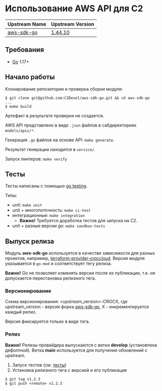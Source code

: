 # Использование AWS API для C2

| Upstream Name | Upstream Version |
|------|---------|
| [aws-sdk-go](https://github.com/aws/aws-sdk-go) | [1.44.10](https://github.com/aws/aws-sdk-go/tree/v1.44.0) |

## Требования

- [Go](https://golang.org/doc/install) 1.17+

## Начало работы

Клонирование репозитория и проверка сборки модуля:

```
$ git clone git@github.com:C2Devel/aws-sdk-go.git && cd aws-sdk-go
...
$ make build
```

Артефакт в результате проверки не создается.

AWS API представлено в виде `.json` файлов в сабдиректориях `models/apis/*`.

Генерация `.go` файлов на основе API: `make generate`.

Результат генерации находится в `service/`.

Запуск линтеров: `make verify`

## Тесты

Тесты написаны с помощью [go testing](https://go.dev/doc/code#Testing).

Типы:

- unit: `make unit`
- unit + многопоточность: `make ci-test`
- интеграционные: `make integration`
    - **Важно!** Требуется доработка тестов для запуска на С2.
- unit + разные версии go: `make sandbox-tests`

## Выпуск релиза

Модуль **aws-sdk-go** используется в качестве зависимости для разных проектов,
например, [terraform-provider-croccloud](https://github.com/C2Devel/terraform-provider-croccloud).
Версия модуля указывается в `go.mod` и соответствует тегу релиза.

**Важно!** Go не позволяет изменять версии после их публикации, т.е. не допускается перестановка релизного тега.

### Версионирование

Схема версионирования: <upstream_version>-CROCX, где upstream_version - версия форка [aws-sdk-go](https://github.com/aws/aws-sdk-go), X - инкрементируется каждый релиз. 

Версия фиксируется только в виде тэга.

### Релиз

**Важно!** Релизы провайдера выпускаются с ветки **develop** (установлена дефолтной).
Ветка **main** используется для получения обновлений с upstream.

1. Запуск тестов (см. [тесты](#тесты))
2. Установка релизного тега с версией и его публикация

```
$ git tag v1.2.3
$ git push <remote> v1.2.3
```
